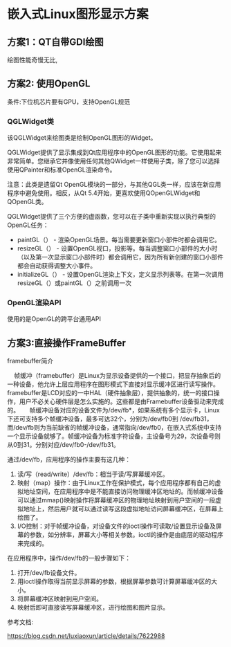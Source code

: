 # 嵌入式Linux图形显示方案

## 方案1：QT自带GDI绘图


绘图性能奇慢无比,


## 方案2: 使用OpenGL

条件:下位机芯片要有GPU，支持OpenGL规范

### QGLWidget类
该QGLWidget来绘图类是绘制OpenGL图形的Widget。

QGLWidget提供了显示集成到Qt应用程序中的OpenGL图形的功能。它使用起来非常简单。您继承它并像使用任何其他QWidget一样使用子类，除了您可以选择使用QPainter和标准OpenGL渲染命令。

注意：此类是遗留Qt OpenGL模块的一部分，与其他QGL类一样，应该在新应用程序中避免使用。相反，从Qt 5.4开始，更喜欢使用QOpenGLWidget和QOpenGL类。

QGLWidget提供了三个方便的虚函数，您可以在子类中重新实现以执行典型的OpenGL任务：

+ paintGL（） - 渲染OpenGL场景。每当需要更新窗口小部件时都会调用它。
+ resizeGL（） - 设置OpenGL视口，投影等。每当调整窗口小部件的大小时（以及第一次显示窗口小部件时）都会调用它，因为所有新创建的窗口小部件都会自动获得调整大小事件。
+ initializeGL（） - 设置OpenGL渲染上下文，定义显示列表等。在第一次调用resizeGL（）或paintGL（）之前调用一次

### OpenGL渲染API

使用的是OpenGL的跨平台通用API

## 方案3:直接操作FrameBuffer

framebuffer简介 

    帧缓冲（framebuffer）是Linux为显示设备提供的一个接口，把显存抽象后的一种设备，他允许上层应用程序在图形模式下直接对显示缓冲区进行读写操作。framebuffer是LCD对应的一中HAL（硬件抽象层），提供抽象的，统一的接口操作，用户不必关心硬件层是怎么实施的。这些都是由Framebuffer设备驱动来完成的。 
    帧缓冲设备对应的设备文件为/dev/fb*，如果系统有多个显示卡，Linux下还可支持多个帧缓冲设备，最多可达32个，分别为/dev/fb0到 /dev/fb31，而/dev/fb则为当前缺省的帧缓冲设备，通常指向/dev/fb0，在嵌入式系统中支持一个显示设备就够了。帧缓冲设备为标准字符设备，主设备号为29，次设备号则从0到31。分别对应/dev/fb0-/dev/fb31。

通过/dev/fb，应用程序的操作主要有这几种： 
1. 读/写（read/write）/dev/fb：相当于读/写屏幕缓冲区。 
1. 映射（map）操作：由于Linux工作在保护模式，每个应用程序都有自己的虚拟地址空间，在应用程序中是不能直接访问物理缓冲区地址的。而帧缓冲设备可以通过mmap()映射操作将屏幕缓冲区的物理地址映射到用户空间的一段虚拟地址上，然后用户就可以通过读写这段虚拟地址访问屏幕缓冲区，在屏幕上绘图了。 
1. I/O控制：对于帧缓冲设备，对设备文件的ioctl操作可读取/设置显示设备及屏幕的参数，如分辨率，屏幕大小等相关参数。ioctl的操作是由底层的驱动程序来完成的。

在应用程序中，操作/dev/fb的一般步骤如下： 
1. 打开/dev/fb设备文件。 
1. 用ioctl操作取得当前显示屏幕的参数，根据屏幕参数可计算屏幕缓冲区的大小。 
1. 将屏幕缓冲区映射到用户空间。 
1. 映射后即可直接读写屏幕缓冲区，进行绘图和图片显示。

参考文档:

https://blog.csdn.net/luxiaoxun/article/details/7622988
